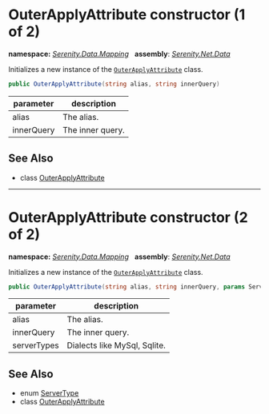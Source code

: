 # OuterApplyAttribute constructor (1 of 2)
**namespace:** *[Serenity.Data.Mapping](../../README.md#serenity.data.mapping-namespace)*   **assembly**: *[Serenity.Net.Data](../../README.md)*

Initializes a new instance of the [`OuterApplyAttribute`](../OuterApplyAttribute.md) class.

```csharp
public OuterApplyAttribute(string alias, string innerQuery)
```

| parameter | description |
| --- | --- |
| alias | The alias. |
| innerQuery | The inner query. |

## See Also

* class [OuterApplyAttribute](../OuterApplyAttribute.md)

---

# OuterApplyAttribute constructor (2 of 2)
**namespace:** *[Serenity.Data.Mapping](../../README.md#serenity.data.mapping-namespace)*   **assembly**: *[Serenity.Net.Data](../../README.md)*

Initializes a new instance of the [`OuterApplyAttribute`](../OuterApplyAttribute.md) class.

```csharp
public OuterApplyAttribute(string alias, string innerQuery, params ServerType[] serverTypes)
```

| parameter | description |
| --- | --- |
| alias | The alias. |
| innerQuery | The inner query. |
| serverTypes | Dialects like MySql, Sqlite. |

## See Also

* enum [ServerType](../../Serenity.Data/ServerType.md)
* class [OuterApplyAttribute](../OuterApplyAttribute.md)